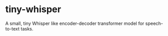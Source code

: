 # tiny-whisper
A small, tiny Whisper like encoder-decoder transformer model for speech-to-text tasks. 

